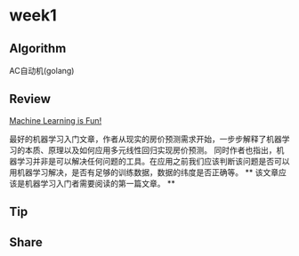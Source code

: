# week1

## Algorithm
AC自动机(golang)

## Review
[Machine Learning is Fun!](https://medium.com/@ageitgey/machine-learning-is-fun-80ea3ec3c471)

最好的机器学习入门文章，作者从现实的房价预测需求开始，一步步解释了机器学习的本质、原理以及如何应用多元线性回归实现房价预测。
同时作者也指出，机器学习并非是可以解决任何问题的工具。在应用之前我们应该判断该问题是否可以用机器学习解决，是否有足够的训练数据，数据的纬度是否正确等。
** 该文章应该是机器学习入门者需要阅读的第一篇文章。 **


## Tip


## Share
